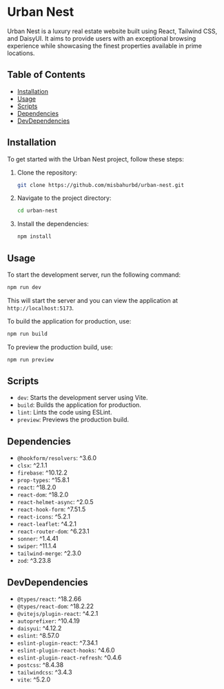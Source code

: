 # Urban Nest

Urban Nest is a luxury real estate website built using React, Tailwind CSS, and DaisyUI. It aims to provide users with an exceptional browsing experience while showcasing the finest properties available in prime locations.

## Table of Contents

- [Installation](#installation)
- [Usage](#usage)
- [Scripts](#scripts)
- [Dependencies](#dependencies)
- [DevDependencies](#devdependencies)

## Installation

To get started with the Urban Nest project, follow these steps:

1. Clone the repository:

   ```sh
   git clone https://github.com/misbahurbd/urban-nest.git
   ```

2. Navigate to the project directory:

   ```sh
   cd urban-nest
   ```

3. Install the dependencies:
   ```sh
   npm install
   ```

## Usage

To start the development server, run the following command:

```sh
npm run dev
```

This will start the server and you can view the application at `http://localhost:5173`.

To build the application for production, use:

```sh
npm run build
```

To preview the production build, use:

```sh
npm run preview
```

## Scripts

- `dev`: Starts the development server using Vite.
- `build`: Builds the application for production.
- `lint`: Lints the code using ESLint.
- `preview`: Previews the production build.

## Dependencies

- `@hookform/resolvers`: ^3.6.0
- `clsx`: ^2.1.1
- `firebase`: ^10.12.2
- `prop-types`: ^15.8.1
- `react`: ^18.2.0
- `react-dom`: ^18.2.0
- `react-helmet-async`: ^2.0.5
- `react-hook-form`: ^7.51.5
- `react-icons`: ^5.2.1
- `react-leaflet`: ^4.2.1
- `react-router-dom`: ^6.23.1
- `sonner`: ^1.4.41
- `swiper`: ^11.1.4
- `tailwind-merge`: ^2.3.0
- `zod`: ^3.23.8

## DevDependencies

- `@types/react`: ^18.2.66
- `@types/react-dom`: ^18.2.22
- `@vitejs/plugin-react`: ^4.2.1
- `autoprefixer`: ^10.4.19
- `daisyui`: ^4.12.2
- `eslint`: ^8.57.0
- `eslint-plugin-react`: ^7.34.1
- `eslint-plugin-react-hooks`: ^4.6.0
- `eslint-plugin-react-refresh`: ^0.4.6
- `postcss`: ^8.4.38
- `tailwindcss`: ^3.4.3
- `vite`: ^5.2.0
